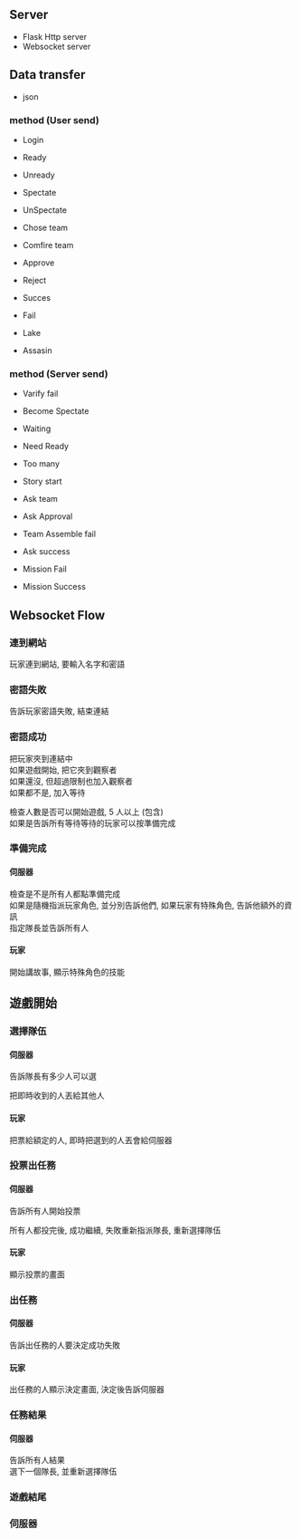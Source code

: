 ## Server
- Flask Http server
- Websocket server

## Data transfer
- json

### method (User send)
- Login
- Ready
- Unready
- Spectate
- UnSpectate

- Chose team
- Comfire team
- Approve
- Reject
- Succes
- Fail
- Lake
- Assasin

### method (Server send)
- Varify fail
- Become Spectate
- Waiting
- Need Ready
- Too many

- Story start
- Ask team
- Ask Approval
- Team Assemble fail
- Ask success
- Mission Fail
- Mission Success

## Websocket Flow
### 連到網站
玩家連到網站, 要輸入名字和密語

### 密語失敗
告訴玩家密語失敗, 結束連結

### 密語成功
把玩家夾到連結中 <br>
如果遊戲開始, 把它夾到觀察者 <br>
如果還沒, 但超過限制也加入觀察者 <br>
如果都不是, 加入等待 <br>

檢查人數是否可以開始遊戲, 5 人以上 (包含) <br>
如果是告訴所有等待等待的玩家可以按準備完成 <br>

### 準備完成
#### 伺服器
檢查是不是所有人都點準備完成 <br>
如果是隨機指派玩家角色, 並分別告訴他們, 如果玩家有特殊角色, 告訴他額外的資訊 <br>
指定隊長並告訴所有人

#### 玩家
開始講故事, 顯示特殊角色的技能

## 遊戲開始
### 選擇隊伍
#### 伺服器
告訴隊長有多少人可以選

把即時收到的人丟給其他人

#### 玩家
把票給額定的人, 即時把選到的人丟會給伺服器

### 投票出任務
#### 伺服器
告訴所有人開始投票

所有人都投完後, 成功繼續, 失敗重新指派隊長, 重新選擇隊伍

#### 玩家
顯示投票的畫面

### 出任務
#### 伺服器
告訴出任務的人要決定成功失敗 <br>

#### 玩家
出任務的人顯示決定畫面, 決定後告訴伺服器

### 任務結果
#### 伺服器
告訴所有人結果 <br>
選下一個隊長, 並重新選擇隊伍

### 遊戲結尾
### 伺服器

